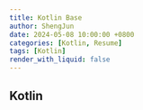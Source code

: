 ```yaml
---
title: Kotlin Base
author: ShengJun
date: 2024-05-08 10:00:00 +0800
categories: [Kotlin, Resume]
tags: [Kotlin]
render_with_liquid: false
---
```



## Kotlin